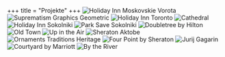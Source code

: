 +++
title = "Projekte"
+++
![Holiday Inn Moskovskie Vorota](images/Holiday-Inn-Moskovskie-Vorota.jpg)
![Suprematism Graphics Geometric](images/Suprematism-Graphics-Geometric.jpg)
![Holiday Inn Toronto](images/Holiday-Inn-Toronto.jpg)
![Cathedral](images/Cathedral.jpg)
![Holiday Inn Sokolniki](images/Holiday-Inn-Sokolniki.jpg)
![Park Save Sokolniki](images/Park-Save-Sokolniki.jpg)
![Doubletree by Hilton](images/Doubletree-by-Hilton.jpg)
![Old Town](images/Old-Town.jpg)
![Up in the Air](images/Up-in-the-Air.jpg)
![Sheraton Aktobe](images/Sheraton-Aktobe.jpg)
![Ornaments Traditions Heritage](images/Ornaments-Traditions-Heritage.jpg)
![Four Point by Sheraton](images/Four-Point-by-Sheraton.jpg)
![Jurij Gagarin](images/Jurij-Gagarin.jpg)
![Courtyard by Marriott](images/Courtyard-by-Marriott.jpg)
![By the River](images/By-the-River.jpg)

